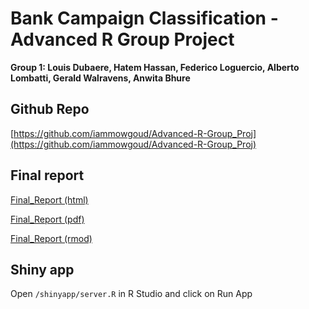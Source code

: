 # Bank Campaign Classification - Advanced R Group Project

**Group 1: Louis Dubaere, Hatem Hassan, Federico Loguercio, Alberto Lombatti, Gerald Walravens, Anwita Bhure**

## Github Repo

[https://github.com/iammowgoud/Advanced-R-Group_Proj](https://github.com/iammowgoud/Advanced-R-Group_Proj)

## Final report

[Final_Report (html)](Final_Report.html)

[Final_Report (pdf)](Final_Report.pdf)

[Final_Report (rmod)](Final_Report.rmd)

## Shiny app

Open ```/shinyapp/server.R``` in R Studio and click on Run App